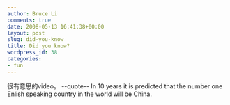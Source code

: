```yaml
---
author: Bruce Li
comments: true
date: 2008-05-13 16:41:38+00:00
layout: post
slug: did-you-know
title: Did you know?
wordpress_id: 38
categories:
- fun
---
```


很有意思的video。
--quote--
In 10 years it is predicted that the number one Enlish speaking country in the world will be China.


